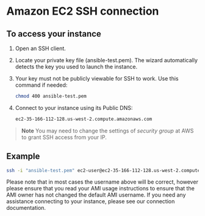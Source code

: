 # Amazon EC2 SSH connection

## To access your instance

1. Open an SSH client.
2. Locate your private key file (ansible-test.pem). The wizard automatically detects the key you used to launch the instance.
3. Your key must not be publicly viewable for SSH to work. Use this command if needed:

    ```sh
    chmod 400 ansible-test.pem
    ```

4. Connect to your instance using its Public DNS:

    ```sh
    ec2-35-166-112-128.us-west-2.compute.amazonaws.com
    ```

> **Note** You may need to change the settings of *security group* at AWS to grant SSH access from your IP.

## Example

```sh
ssh -i "ansible-test.pem" ec2-user@ec2-35-166-112-128.us-west-2.compute.amazonaws.com
```

Please note that in most cases the username above will be correct, however please ensure that you read your AMI usage instructions to ensure that the AMI owner has not changed the default AMI username.
If you need any assistance connecting to your instance, please see our connection documentation.
